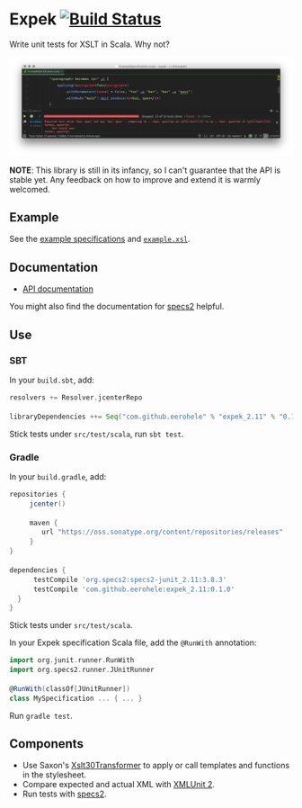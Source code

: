 Expek [![Build Status](https://travis-ci.org/eerohele/expek.svg?branch=develop)](https://travis-ci.org/eerohele/expek)
=====

Write unit tests for XSLT in Scala. Why not?

![Using Expek with IntelliJ IDEA](screenshot.png?raw=true "Using Expek with IntelliJ IDEA")

**NOTE**: This library is still in its infancy, so I can't guarantee that the
API is stable yet. Any feedback on how to improve and extend it is warmly
welcomed.

## Example

See the [example specifications][example-spec] and
[`example.xsl`][example-stylesheet].

## Documentation

- [API documentation][api]

You might also find the documentation for [specs2][specs2] helpful.

## Use

### SBT

In your `build.sbt`, add:

```scala
resolvers += Resolver.jcenterRepo

libraryDependencies ++= Seq("com.github.eerohele" % "expek_2.11" % "0.1.0")
```

Stick tests under `src/test/scala`, run `sbt test`.

### Gradle

In your `build.gradle`, add:

```groovy
repositories {
     jcenter()

     maven {
        url "https://oss.sonatype.org/content/repositories/releases"
     }
}

dependencies {
      testCompile 'org.specs2:specs2-junit_2.11:3.8.3'
      testCompile 'com.github.eerohele:expek_2.11:0.1.0'
  }
}
```

Stick tests under `src/test/scala`.

In your Expek specification Scala file, add the `@RunWith` annotation:

```scala
import org.junit.runner.RunWith
import org.specs2.runner.JUnitRunner

@RunWith(classOf[JUnitRunner])
class MySpecification ... { ... }
```

Run `gradle test`.

## Components

- Use Saxon's [Xslt30Transformer][x30t] to apply or call templates and
  functions in the stylesheet.
- Compare expected and actual XML with [XMLUnit 2][xmlunit].
- Run tests with [specs2][specs2].

[api]: https://eerohele.github.io/expek/latest/api
[example-spec]: http://github.com/eerohele/expek/tree/master/examples/src/test/scala
[example-stylesheet]: http://github.com/eerohele/expek/tree/master/examples/src/test/resources/stylesheets/example.xsl
[saxon]: http://www.saxonica.com
[specs2]: http://www.specs2.org
[x30t]: http://www.saxonica.com/html/documentation/javadoc/net/sf/saxon/s9api/Xslt30Transformer.html
[xmlunit]: https://github.com/xmlunit/xmlunit
